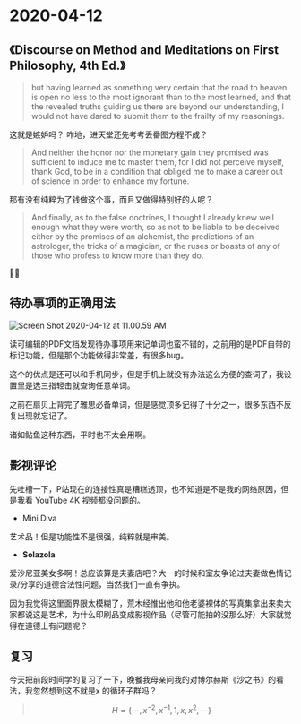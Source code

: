 # 2020-04-12
## 《Discourse on Method and Meditations on First Philosophy, 4th Ed.》
> but having learned as something very certain that the road to heaven is open no less to the most ignorant than to the most learned, and that the revealed truths guiding us there are beyond our understanding, I would not have dared to submit them to the frailty of my reasonings.

这就是嫉妒吗？
咋地，进天堂还先考考丢番图方程不成？

> And neither the honor nor the monetary gain they promised was sufficient to induce me to master them, for I did not perceive myself, thank God, to be in a condition that obliged me to make a career out of science in order to enhance my fortune. 

那有没有纯粹为了钱做这个事，而且又做得特别好的人呢？

> And finally, as to the false doctrines, I thought I already knew well enough what they were worth, so as not to be liable to be deceived either by the promises of an alchemist, the predictions of an astrologer, the tricks of a magician, or the ruses or boasts of any of those who profess to know more than they do.

🤷‍♀️

## 待办事项的正确用法

![Screen Shot 2020-04-12 at 11.00.59 AM](https://tva1.sinaimg.cn/large/007S8ZIlly1gdqswmxtehj30zi0u0ql9.jpg)

读可编辑的PDF文档发现待办事项用来记单词也蛮不错的，之前用的是PDF自带的标记功能，但是那个功能做得非常差，有很多bug。

这个的优点是还可以和手机同步，但是手机上就没有办法这么方便的查词了，我设置里是选三指轻击就查询任意单词。

之前在扇贝上背完了雅思必备单词，但是感觉顶多记得了十分之一，很多东西不反复出现就忘记了。

诸如鲇鱼这种东西，平时也不太会用啊。

## 影视评论

先吐槽一下，P站现在的连接性真是糟糕透顶，也不知道是不是我的网络原因，但是我看 YouTube 4K 视频都没问题的。

* Mini Diva

艺术品！但是功能性不是很强，纯粹就是审美。

* **Solazola**

爱沙尼亚美女多啊！总应该算是夫妻店吧？大一的时候和室友争论过夫妻做色情记录/分享的道德合法性问题，当然我们一直有争执。

因为我觉得这里面界限太模糊了，荒木经惟出他和他老婆裸体的写真集拿出来卖大家都说这是艺术，为什么印刷品变成影视作品（尽管可能拍的没那么好）大家就觉得在道德上有问题呢？

## 复习

今天把前段时间学的复习了一下，晚餐我母亲问我的对博尔赫斯《沙之书》的看法，我忽然想到这不就是x 的循环子群吗？

> $$H=\{\cdots,x^{-2},x^{-1},1,x,x^2,\cdots\}$$

